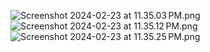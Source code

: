 ![Screenshot 2024-02-23 at 11.35.03 PM.png](..%2F..%2FScreenshot%202024-02-23%20at%2011.35.03%E2%80%AFPM.png?raw=true)
![Screenshot 2024-02-23 at 11.35.12 PM.png](..%2F..%2FScreenshot%202024-02-23%20at%2011.35.12%E2%80%AFPM.png?raw=true)
![Screenshot 2024-02-23 at 11.35.25 PM.png](..%2F..%2FScreenshot%202024-02-23%20at%2011.35.25%E2%80%AFPM.png?raw=true)